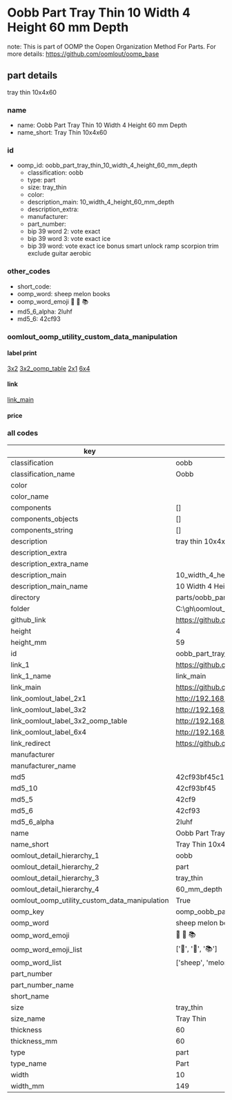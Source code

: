 # Oobb Part Tray Thin 10 Width 4 Height 60 mm Depth  

note: This is part of OOMP the Oopen Organization Method For Parts. For more details: https://github.com/oomlout/oomp_base

##  part details
  



tray thin 10x4x60



### name
* name: Oobb Part Tray Thin 10 Width 4 Height 60 mm Depth
* name_short: Tray Thin 10x4x60 
### id
* oomp_id: oobb_part_tray_thin_10_width_4_height_60_mm_depth
  * classification: oobb
  * type: part
  * size: tray_thin
  * color: 
  * description_main: 10_width_4_height_60_mm_depth
  * description_extra: 
  * manufacturer: 
  * part_number: 
  * bip 39 word 2: vote exact
  * bip 39 word 3: vote exact ice
  * bip 39 word: vote exact ice bonus smart unlock ramp scorpion trim exclude guitar aerobic

### other_codes
* short_code: 
* oomp_word: sheep melon books
* oomp_word_emoji :sheep: :melon: :books:
* md5_6_alpha: 2luhf
* md5_6: 42cf93






### oomlout_oomp_utility_custom_data_manipulation
#### label print
[3x2](http://192.168.1.245:1112/?label=oomp%202luhf)
[3x2_oomp_table](http://192.168.1.108:1112/?label=oomp%202luhf)
[2x1](http://192.168.1.242:1112/?label=oomp%202luhf)
[6x4](http://192.168.1.55:1112/?label=oomp%202luhf)    

#### link

[link_main](https://github.com/oomlout/oomlout_oobb_version_4_generated_parts/tree/main/navigation_oomp/oobb/part/tray_thin/10_width_4_height_60_mm_depth/part)                              

#### price







### all codes 
| key | value |  
| --- | --- |  
| classification | oobb |  
| classification_name | Oobb |  
| color |  |  
| color_name |  |  
| components | [] |  
| components_objects | [] |  
| components_string | [] |  
| description | tray thin 10x4x60 |  
| description_extra |  |  
| description_extra_name |  |  
| description_main | 10_width_4_height_60_mm_depth |  
| description_main_name | 10 Width 4 Height 60 mm Depth |  
| directory | parts/oobb_part_tray_thin_10_width_4_height_60_mm_depth |  
| folder | C:\gh\oomlout_oobb_version_4_generated_parts\parts\oobb_part_tray_thin_10_width_4_height_60_mm_depth |  
| github_link | https://github.com/oomlout/oomlout_oomp_part_src/tree/main/parts/oobb_part_tray_thin_10_width_4_height_60_mm_depth |  
| height | 4 |  
| height_mm | 59 |  
| id | oobb_part_tray_thin_10_width_4_height_60_mm_depth |  
| link_1 | https://github.com/oomlout/oomlout_oobb_version_4_generated_parts/tree/main/navigation_oomp/oobb/part/tray_thin/10_width_4_height_60_mm_depth/part |  
| link_1_name | link_main |  
| link_main | https://github.com/oomlout/oomlout_oobb_version_4_generated_parts/tree/main/navigation_oomp/oobb/part/tray_thin/10_width_4_height_60_mm_depth/part |  
| link_oomlout_label_2x1 | http://192.168.1.242:1112/?label=oomp%202luhf |  
| link_oomlout_label_3x2 | http://192.168.1.245:1112/?label=oomp%202luhf |  
| link_oomlout_label_3x2_oomp_table | http://192.168.1.108:1112/?label=oomp%202luhf |  
| link_oomlout_label_6x4 | http://192.168.1.55:1112/?label=oomp%202luhf |  
| link_redirect | https://github.com/oomlout/oomlout_oobb_version_4_generated_parts/tree/main/parts/oobb_tray_thin_10_04_60 |  
| manufacturer |  |  
| manufacturer_name |  |  
| md5 | 42cf93bf45c1362fb8664196e05397af |  
| md5_10 | 42cf93bf45 |  
| md5_5 | 42cf9 |  
| md5_6 | 42cf93 |  
| md5_6_alpha | 2luhf |  
| name | Oobb Part Tray Thin 10 Width 4 Height 60 mm Depth |  
| name_short | Tray Thin 10x4x60  |  
| oomlout_detail_hierarchy_1 | oobb |  
| oomlout_detail_hierarchy_2 | part |  
| oomlout_detail_hierarchy_3 | tray_thin |  
| oomlout_detail_hierarchy_4 | 60_mm_depth |  
| oomlout_oomp_utility_custom_data_manipulation | True |  
| oomp_key | oomp_oobb_part_tray_thin_10_width_4_height_60_mm_depth |  
| oomp_word | sheep melon books |  
| oomp_word_emoji | :sheep: :melon: :books: |  
| oomp_word_emoji_list | [':sheep:', ':melon:', ':books:'] |  
| oomp_word_list | ['sheep', 'melon', 'books'] |  
| part_number |  |  
| part_number_name |  |  
| short_name |  |  
| size | tray_thin |  
| size_name | Tray Thin |  
| thickness | 60 |  
| thickness_mm | 60 |  
| type | part |  
| type_name | Part |  
| width | 10 |  
| width_mm | 149 |  
